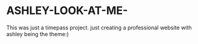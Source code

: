 # ASHLEY-LOOK-AT-ME-

This was just a timepass project. just creating a professional website with ashley being the theme:)

